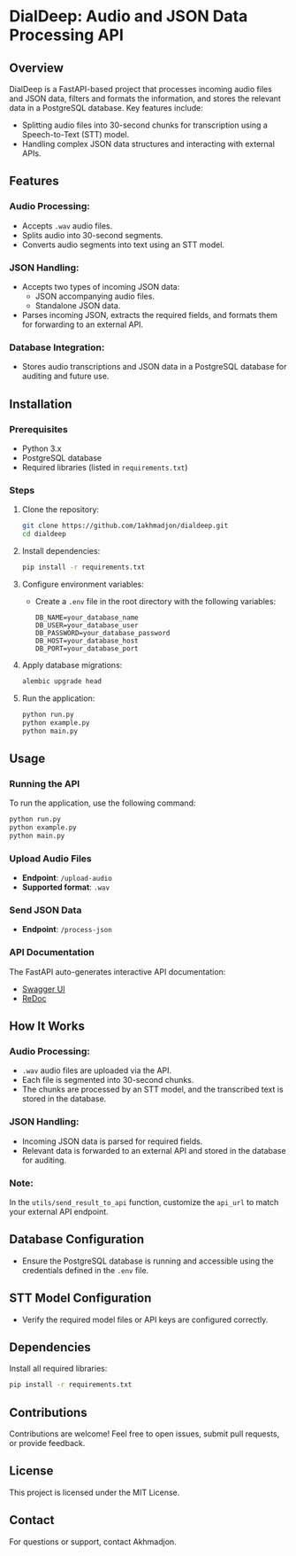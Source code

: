 
# DialDeep: Audio and JSON Data Processing API

## Overview

DialDeep is a FastAPI-based project that processes incoming audio files and JSON data, filters and formats the information, and stores the relevant data in a PostgreSQL database. Key features include:

- Splitting audio files into 30-second chunks for transcription using a Speech-to-Text (STT) model.
- Handling complex JSON data structures and interacting with external APIs.

## Features

### Audio Processing:
- Accepts `.wav` audio files.
- Splits audio into 30-second segments.
- Converts audio segments into text using an STT model.

### JSON Handling:
- Accepts two types of incoming JSON data:
  - JSON accompanying audio files.
  - Standalone JSON data.
- Parses incoming JSON, extracts the required fields, and formats them for forwarding to an external API.

### Database Integration:
- Stores audio transcriptions and JSON data in a PostgreSQL database for auditing and future use.

## Installation

### Prerequisites
- Python 3.x
- PostgreSQL database
- Required libraries (listed in `requirements.txt`)

### Steps
1. Clone the repository:
    ```bash
    git clone https://github.com/1akhmadjon/dialdeep.git
    cd dialdeep
    ```

2. Install dependencies:
    ```bash
    pip install -r requirements.txt
    ```

3. Configure environment variables:
    - Create a `.env` file in the root directory with the following variables:
        ```dotenv
        DB_NAME=your_database_name
        DB_USER=your_database_user
        DB_PASSWORD=your_database_password
        DB_HOST=your_database_host
        DB_PORT=your_database_port
        ```

4. Apply database migrations:
    ```bash
    alembic upgrade head
    ```

5. Run the application:
    ```bash
    python run.py
    python example.py
    python main.py
    ```

## Usage

### Running the API
To run the application, use the following command:
```bash
python run.py
python example.py
python main.py
```

### Upload Audio Files
- **Endpoint**: `/upload-audio`
- **Supported format**: `.wav`

### Send JSON Data
- **Endpoint**: `/process-json`

### API Documentation
The FastAPI auto-generates interactive API documentation:
- [Swagger UI](http://127.0.0.1:8082/docs)
- [ReDoc](http://127.0.0.1:8082/redoc)

## How It Works

### Audio Processing:
- `.wav` audio files are uploaded via the API.
- Each file is segmented into 30-second chunks.
- The chunks are processed by an STT model, and the transcribed text is stored in the database.

### JSON Handling:
- Incoming JSON data is parsed for required fields.
- Relevant data is forwarded to an external API and stored in the database for auditing.

### Note:
In the `utils/send_result_to_api` function, customize the `api_url` to match your external API endpoint.

## Database Configuration
- Ensure the PostgreSQL database is running and accessible using the credentials defined in the `.env` file.

## STT Model Configuration
- Verify the required model files or API keys are configured correctly.

## Dependencies
Install all required libraries:
```bash
pip install -r requirements.txt
```

## Contributions
Contributions are welcome! Feel free to open issues, submit pull requests, or provide feedback.

## License
This project is licensed under the MIT License.

## Contact
For questions or support, contact Akhmadjon.
